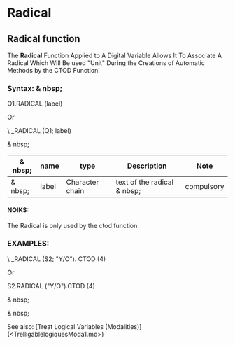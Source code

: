 # Radical

## Radical function

The **Radical** Function Applied to A Digital Variable Allows It To Associate A Radical Which Will Be used "Unit" During the Creations of Automatic Methods by the CTOD Function.

### Syntax: & nbsp;

Q1.RADICAL (label)

Or

\ _RADICAL (Q1; label)

& nbsp;

| & nbsp; | **name** | **type** | **Description** | **Note** |
| --- | --- | --- | --- | --- |
| & nbsp; | label | Character chain | text of the radical & nbsp; | compulsory |

#### NOIKS:

The Radical is only used by the ctod function.

### EXAMPLES:

\ _RADICAL (S2; "Y/O"). CTOD (4)

Or

S2.RADICAL ("Y/O").CTOD (4)

& nbsp;

& nbsp;

See also: [Treat Logical Variables (Modalities)] (<TrelligablelogiquesModa1.md>)
